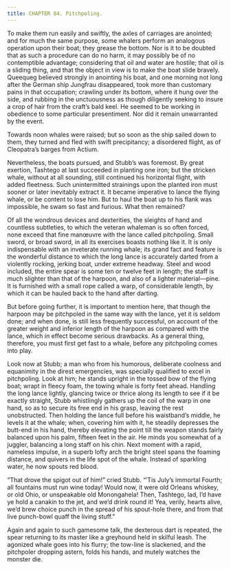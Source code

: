 ```yaml
---
title: CHAPTER 84. Pitchpoling.
---
```


To make them run easily and swiftly, the axles of carriages are anointed; and for much the same purpose, some whalers perform an analogous operation upon their boat; they grease the bottom. Nor is it to be doubted that as such a procedure can do no harm, it may possibly be of no contemptible advantage; considering that oil and water are hostile; that oil is a sliding thing, and that the object in view is to make the boat slide bravely. Queequeg believed strongly in anointing his boat, and one morning not long after the German ship Jungfrau disappeared, took more than customary pains in that occupation; crawling under its bottom, where it hung over the side, and rubbing in the unctuousness as though diligently seeking to insure a crop of hair from the craft’s bald keel. He seemed to be working in obedience to some particular presentiment. Nor did it remain unwarranted by the event.

Towards noon whales were raised; but so soon as the ship sailed down to them, they turned and fled with swift precipitancy; a disordered flight, as of Cleopatra’s barges from Actium.

Nevertheless, the boats pursued, and Stubb’s was foremost. By great exertion, Tashtego at last succeeded in planting one iron; but the stricken whale, without at all sounding, still continued his horizontal flight, with added fleetness. Such unintermitted strainings upon the planted iron must sooner or later inevitably extract it. It became imperative to lance the flying whale, or be content to lose him. But to haul the boat up to his flank was impossible, he swam so fast and furious. What then remained?

Of all the wondrous devices and dexterities, the sleights of hand and countless subtleties, to which the veteran whaleman is so often forced, none exceed that fine manœuvre with the lance called pitchpoling. Small sword, or broad sword, in all its exercises boasts nothing like it. It is only indispensable with an inveterate running whale; its grand fact and feature is the wonderful distance to which the long lance is accurately darted from a violently rocking, jerking boat, under extreme headway. Steel and wood included, the entire spear is some ten or twelve feet in length; the staff is much slighter than that of the harpoon, and also of a lighter material—pine. It is furnished with a small rope called a warp, of considerable length, by which it can be hauled back to the hand after darting.

But before going further, it is important to mention here, that though the harpoon may be pitchpoled in the same way with the lance, yet it is seldom done; and when done, is still less frequently successful, on account of the greater weight and inferior length of the harpoon as compared with the lance, which in effect become serious drawbacks. As a general thing, therefore, you must first get fast to a whale, before any pitchpoling comes into play.

Look now at Stubb; a man who from his humorous, deliberate coolness and equanimity in the direst emergencies, was specially qualified to excel in pitchpoling. Look at him; he stands upright in the tossed bow of the flying boat; wrapt in fleecy foam, the towing whale is forty feet ahead. Handling the long lance lightly, glancing twice or thrice along its length to see if it be exactly straight, Stubb whistlingly gathers up the coil of the warp in one hand, so as to secure its free end in his grasp, leaving the rest unobstructed. Then holding the lance full before his waistband’s middle, he levels it at the whale; when, covering him with it, he steadily depresses the butt-end in his hand, thereby elevating the point till the weapon stands fairly balanced upon his palm, fifteen feet in the air. He minds you somewhat of a juggler, balancing a long staff on his chin. Next moment with a rapid, nameless impulse, in a superb lofty arch the bright steel spans the foaming distance, and quivers in the life spot of the whale. Instead of sparkling water, he now spouts red blood.

“That drove the spigot out of him!” cried Stubb. “’Tis July’s immortal Fourth; all fountains must run wine today! Would now, it were old Orleans whiskey, or old Ohio, or unspeakable old Monongahela! Then, Tashtego, lad, I’d have ye hold a canakin to the jet, and we’d drink round it! Yea, verily, hearts alive, we’d brew choice punch in the spread of his spout-hole there, and from that live punch-bowl quaff the living stuff.”

Again and again to such gamesome talk, the dexterous dart is repeated, the spear returning to its master like a greyhound held in skilful leash. The agonized whale goes into his flurry; the tow-line is slackened, and the pitchpoler dropping astern, folds his hands, and mutely watches the monster die.